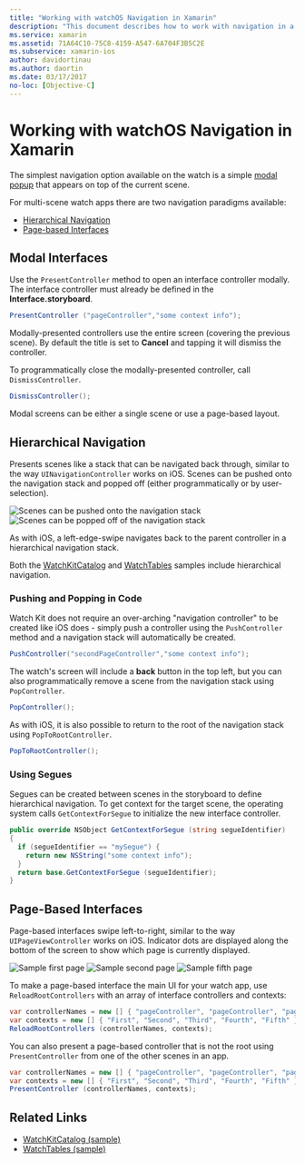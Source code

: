 ```yaml
---
title: "Working with watchOS Navigation in Xamarin"
description: "This document describes how to work with navigation in a watchOS application. It discusses modal interfaces, hierarchical navigation, and page-based interfaces."
ms.service: xamarin
ms.assetid: 71A64C10-75C8-4159-A547-6A704F3B5C2E
ms.subservice: xamarin-ios
author: davidortinau
ms.author: daortin
ms.date: 03/17/2017
no-loc: [Objective-C]
---
```


# Working with watchOS Navigation in Xamarin

The simplest navigation option available on the watch
  is a simple [modal popup](#modal) that appears on top
  of the current scene.

For multi-scene watch apps there are two navigation paradigms
  available:

- [Hierarchical Navigation](#Hierarchical_Navigation)
- [Page-based Interfaces](#Page-Based_Interfaces)

<a name="modal"></a>

## Modal Interfaces

Use the `PresentController` method to open an interface
  controller modally. The interface controller must already
  be defined in the **Interface.storyboard**.

```csharp
PresentController ("pageController","some context info");
```

Modally-presented controllers use the entire screen (covering the
  previous scene). By default the title is set to **Cancel**
  and tapping it will dismiss the controller.

To programmatically close the modally-presented controller,
  call `DismissController`.

```csharp
DismissController();
```

Modal screens can be either a single scene or use a
  page-based layout.

<a name="Hierarchical_Navigation"></a>

## Hierarchical Navigation

Presents scenes like a stack that can be
  navigated back through, similar to the way
  `UINavigationController` works on iOS. Scenes
  can be pushed onto the navigation stack and
  popped off (either programmatically or by user-selection).

![Scenes can be pushed onto the navigation stack](navigation-images/hierarchy-1.png) ![Scenes can be popped off of the navigation stack](navigation-images/hierarchy-2.png)

As with iOS, a left-edge-swipe navigates back to the
  parent controller in a hierarchical navigation stack.

Both the [WatchKitCatalog](/samples/xamarin/ios-samples/watchos-watchkitcatalog) and
  [WatchTables](/samples/xamarin/ios-samples/watchos-watchtables) samples include hierarchical
  navigation.

### Pushing and Popping in Code

Watch Kit does not require an over-arching "navigation controller"
  to be created like iOS does - simply push a controller using
  the `PushController` method and a navigation stack will automatically
  be created.

```csharp
PushController("secondPageController","some context info");
```

The watch's screen will include a **back** button in the top
  left, but you can also programmatically remove a scene
  from the navigation stack using `PopController`.

```csharp
PopController();
```

As with iOS, it is also possible to return to the root
  of the navigation stack using `PopToRootController`.

```csharp
PopToRootController();
```

### Using Segues

Segues can be created between scenes in the storyboard
  to define hierarchical navigation. To get context
  for the target scene, the operating system calls
  `GetContextForSegue` to initialize the new interface
  controller.

```csharp
public override NSObject GetContextForSegue (string segueIdentifier)
{
  if (segueIdentifier == "mySegue") {
    return new NSString("some context info");
  }
  return base.GetContextForSegue (segueIdentifier);
}
```

<a name="Page-Based_Interfaces"></a>

## Page-Based Interfaces

Page-based interfaces swipe left-to-right, similar to the way
  `UIPageViewController` works on iOS. Indicator dots are displayed
  along the bottom of the screen to show which page is
  currently displayed.

![Sample first page](navigation-images/paged-1.png) ![Sample second page](navigation-images/paged-2.png) ![Sample fifth page](navigation-images/paged-5.png)

To make a page-based interface the main UI for your watch app,
  use `ReloadRootControllers` with an array of interface
  controllers and contexts:

```csharp
var controllerNames = new [] { "pageController", "pageController", "pageController", "pageController", "pageController" };
var contexts = new [] { "First", "Second", "Third", "Fourth", "Fifth" };
ReloadRootControllers (controllerNames, contexts);
```

You can also present a page-based controller that is not
  the root using `PresentController` from one of the
  other scenes in an app.

```csharp
var controllerNames = new [] { "pageController", "pageController", "pageController", "pageController", "pageController" };
var contexts = new [] { "First", "Second", "Third", "Fourth", "Fifth" };
PresentController (controllerNames, contexts);
```

## Related Links

- [WatchKitCatalog (sample)](/samples/xamarin/ios-samples/watchos-watchkitcatalog)
- [WatchTables (sample)](https://developer.xamarin.com//samples/monotouch/watchOS/WatchTables/)